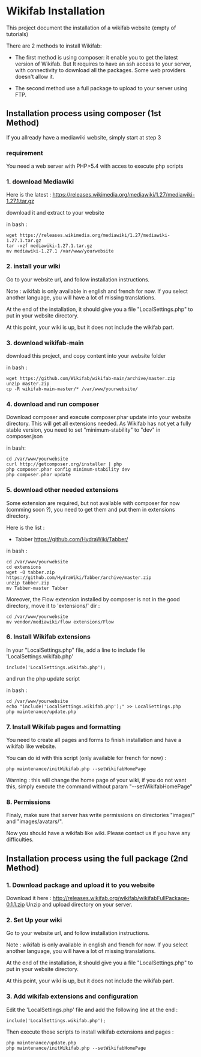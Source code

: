 # Wikifab Installation

This project document the installation of a wikifab website (empty of tutorials)

There are 2 methods to install Wikifab:

* The first method is using composer: it enable you to get the latest version of Wikifab. But It requires to have an ssh access to your server, with connectivity to download all the packages. Some web providers doesn't allow it.

* The second method use a full package to upload to your server using FTP.


## Installation process using composer (1st Method)

If you allready have a mediawiki website, simply start at step 3

### requirement

You need a web server with PHP>5.4 with acces to execute php scripts

### 1. download Mediawiki

Here is the latest : https://releases.wikimedia.org/mediawiki/1.27/mediawiki-1.27.1.tar.gz

download it and extract to your website

in bash : 

	wget https://releases.wikimedia.org/mediawiki/1.27/mediawiki-1.27.1.tar.gz
	tar -xzf mediawiki-1.27.1.tar.gz
	mv mediawiki-1.27.1 /var/www/yourwebsite

### 2. install your wiki

Go to your website url, and follow installation instructions.

Note : wikifab is only available in english and french for now. If you select another language, you will have a lot of missing translations.

At the end of the installation, it should give you a file "LocalSettings.php" to put in your website directory.

At this point, your wiki is up, but it does not include the wikifab part.


### 3. download wikifab-main

download this project, and copy content into your website folder

in bash :

	wget https://github.com/Wikifab/wikifab-main/archive/master.zip
	unzip master.zip
	cp -R wikifab-main-master/* /var/www/yourwebsite/
	
### 4. download and run composer

Download composer and execute composer.phar update into your website directory. This will get all extensions needed.
As Wikifab has not yet a fully stable version, you need to set "minimum-stability" to "dev" in composer.json

in bash:

	cd /var/www/yourwebsite
	curl http://getcomposer.org/installer | php
	php composer.phar config minimum-stability dev
	php composer.phar update

### 5. download other needed extensions

Some extension are required, but not available with composer for now (comming soon ?), you need to get them and put them in extensions directory.

Here is the list : 
 * Tabber https://github.com/HydraWiki/Tabber/

in bash :

	cd /var/www/yourwebsite
	cd extensions
	wget -O tabber.zip  https://github.com/HydraWiki/Tabber/archive/master.zip
	unzip tabber.zip
	mv Tabber-master Tabber
	
Moreover, the Flow extension installed by composer is not in the good directory, move it to 'extensions/' dir :
	
	cd /var/www/yourwebsite
	mv vendor/mediawiki/flow extensions/Flow
	

### 6. Install Wikifab extensions

In your "LocalSettings.php" file, add a line to include  file 'LocalSettings.wikifab.php'

	include('LocalSettings.wikifab.php');

and run the php update script 


in bash :

	cd /var/www/yourwebsite
	echo "include('LocalSettings.wikifab.php');" >> LocalSettings.php
	php maintenance/update.php

### 7. Install Wikifab pages and formatting

You need to create all pages and forms to finish installation and have a wikifab like website.

You can do id with this script (only available for french for now) :

	php maintenance/initWikifab.php --setWikifabHomePage

Warning : this will change the home page of your wiki, if you do not want this, simply execute the command without param "--setWikifabHomePage"

### 8. Permissions

Finaly, make sure that server has write permissions on directories "images/" and "images/avatars/".

Now you should have a wikifab like wiki. Please contact us if you have any difficulties.


## Installation process using the full package (2nd Method)

### 1. Download package and upload it to you website

Download it here : http://releases.wikifab.org/wikifab/wikifabFullPackage-0.1.1.zip
Unzip and upload directory on your server.

### 2. Set Up your wiki

Go to your website url, and follow installation instructions.

Note : wikifab is only available in english and french for now. If you select another language, you will have a lot of missing translations.

At the end of the installation, it should give you a file "LocalSettings.php" to put in your website directory.

At this point, your wiki is up, but it does not include the wikifab part.

### 3. Add wikifab extensions and configuration

Edit the 'LocalSettings.php' file and add the following line at the end :

	include('LocalSettings.wikifab.php');
	
Then execute those scripts to install wikifab extensions and pages :

	php maintenance/update.php
	php maintenance/initWikifab.php --setWikifabHomePage

